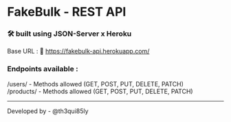 # FakeBulk - REST API

### 🛠️ built using JSON-Server x Heroku

Base URL : 🔗 https://fakebulk-api.herokuapp.com/

### Endpoints available :

/users/ - Methods allowed (GET, POST, PUT, DELETE, PATCH) <br />
/products/ - Methods allowed (GET, POST, PUT, DELETE, PATCH)

<hr> 

Developed by - @th3qui85ly
